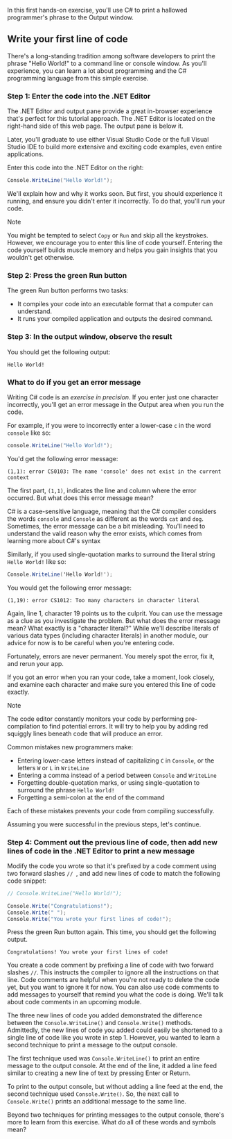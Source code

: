 In this first hands-on exercise, you'll use C# to print a hallowed programmer's phrase to the Output window.

## Write your first line of code

There's a long-standing tradition among software developers to print the phrase "Hello World!" to a command line or console window. As you'll experience, you can learn a lot about programming and the C# programming language from this simple exercise.

### Step 1: Enter the code into the .NET Editor

The .NET Editor and output pane provide a great in-browser experience that's perfect for this tutorial approach. The .NET Editor is located on the right-hand side of this web page. The output pane is below it.

Later, you'll graduate to use either Visual Studio Code or the full Visual Studio IDE to build more extensive and exciting code examples, even entire applications.

Enter this code into the .NET Editor on the right:

````c#
Console.WriteLine("Hello World!");
````

We'll explain how and why it works soon. But first, you should experience it running, and ensure you didn't enter it incorrectly. To do that, you'll run your code.

> [!NOTE] 
> You might be tempted to select `Copy` or `Run` and skip all the keystrokes. However, we encourage you to enter this line of code yourself. Entering the code yourself builds muscle memory and helps you gain insights that you wouldn't get otherwise.

### Step 2: Press the green Run button

The green Run button performs two tasks:

- It compiles your code into an executable format that a computer can understand.
- It runs your compiled application and outputs the desired command.

### Step 3: In the output window, observe the result

You should get the following output:

```Output
Hello World!
```

### What to do if you get an error message

Writing C# code is an *exercise in precision*. If you enter just one character incorrectly, you'll get an error message in the Output area when you run the code.

For example, if you were to incorrectly enter a lower-case `c` in the word `console` like so:

```c#
console.WriteLine("Hello World!");
```

You'd get the following error message:

```Output
(1,1): error CS0103: The name 'console' does not exist in the current context
```

The first part, `(1,1)`, indicates the line and column where the error occurred. But what does this error message mean?

C# is a case-sensitive language, meaning that the C# compiler considers the words `console` and `Console` as different as the words `cat` and `dog`. Sometimes, the error message can be a bit misleading. You'll need to understand the valid reason why the error exists, which comes from learning more about C#'s syntax

Similarly, if you used single-quotation marks to surround the literal string `Hello World!` like so:

```c#
Console.WriteLine('Hello World!');
```

You would get the following error message:

```Output
(1,19): error CS1012: Too many characters in character literal
```

Again, line 1, character 19 points us to the culprit. You can use the message as a clue as you investigate the problem. But what does the error message mean? What exactly is a "character literal?" While we'll describe literals of various data types (including character literals) in another module, our advice for now is to be careful when you're entering code.

Fortunately, errors are never permanent. You merely spot the error, fix it, and rerun your app.

If you got an error when you ran your code, take a moment, look closely, and examine each character and make sure you entered this line of code exactly.

> [!NOTE]
> The code editor constantly monitors your code by performing pre-compilation to find potential errors. It will try to help you by adding red squiggly lines beneath code that will produce an error.

Common mistakes new programmers make:

- Entering lower-case letters instead of capitalizing `C` in `Console`, or the letters `W` or `L` in `WriteLine`
- Entering a comma instead of a period between `Console` and `WriteLine`
- Forgetting double-quotation marks, or using single-quotation to surround the phrase `Hello World!`
- Forgetting a semi-colon at the end of the command

Each of these mistakes prevents your code from compiling successfully.

Assuming you were successful in the previous steps, let's continue.

### Step 4: Comment out the previous line of code, then add new lines of code in the .NET Editor to print a new message

Modify the code you wrote so that it's prefixed by a code comment using two forward slashes `// `, and add new lines of code to match the following code snippet:

```c#
// Console.WriteLine("Hello World!");

Console.Write("Congratulations!");
Console.Write(" ");
Console.Write("You wrote your first lines of code!");
```

Press the green Run button again. This time, you should get the following output.

```Output
Congratulations! You wrote your first lines of code!
```

You create a code comment by prefixing a line of code with two forward slashes `//`. This instructs the compiler to ignore all the instructions on that line. Code comments are helpful when you're not ready to delete the code yet, but you want to ignore it for now. You can also use code comments to add messages to yourself that remind you what the code is doing. We'll talk about code comments in an upcoming module.

The three new lines of code you added demonstrated the difference between the `Console.WriteLine()` and `Console.Write()` methods. Admittedly, the new lines of code you added could easily be shortened to a single line of code like you wrote in step 1. However, you wanted to learn a second technique to print a message to the output console.

The first technique used was `Console.WriteLine()` to print an entire message to the output console. At the end of the line, it added a line feed similar to creating a new line of text by pressing Enter or Return.

To print to the output console, but without adding a line feed at the end, the second technique used `Console.Write()`. So, the next call to `Console.Write()` prints an additional message to the same line.

Beyond two techniques for printing messages to the output console, there's more to learn from this exercise. What do all of these words and symbols mean?
